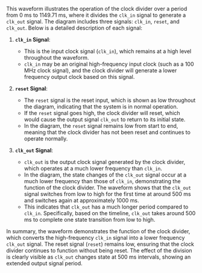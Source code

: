 This waveform illustrates the operation of the clock divider over a period from 0 ms to 1149.71 ms, where it divides the `clk_in` signal to generate a `clk_out` signal. The diagram includes three signals: `clk_in`, `reset`, and `clk_out`. Below is a detailed description of each signal:

1. **`clk_in` Signal**:
   - This is the input clock signal (`clk_in`), which remains at a high level throughout the waveform.
   - `clk_in` may be an original high-frequency input clock (such as a 100 MHz clock signal), and the clock divider will generate a lower frequency output clock based on this signal.

2. **`reset` Signal**:
   - The `reset` signal is the reset input, which is shown as low throughout the diagram, indicating that the system is in normal operation.
   - If the `reset` signal goes high, the clock divider will reset, which would cause the output signal `clk_out` to return to its initial state.
   - In the diagram, the `reset` signal remains low from start to end, meaning that the clock divider has not been reset and continues to operate normally.

3. **`clk_out` Signal**:
   - `clk_out` is the output clock signal generated by the clock divider, which operates at a much lower frequency than `clk_in`.
   - In the diagram, the state changes of the `clk_out` signal occur at a much lower frequency than those of `clk_in`, demonstrating the function of the clock divider. The waveform shows that the `clk_out` signal switches from low to high for the first time at around 500 ms and switches again at approximately 1000 ms.
   - This indicates that `clk_out` has a much longer period compared to `clk_in`. Specifically, based on the timeline, `clk_out` takes around 500 ms to complete one state transition from low to high.

In summary, the waveform demonstrates the function of the clock divider, which converts the high-frequency `clk_in` signal into a lower frequency `clk_out` signal. The reset signal (`reset`) remains low, ensuring that the clock divider continues to function without being reset. The effect of the division is clearly visible as `clk_out` changes state at 500 ms intervals, showing an extended output signal period.
